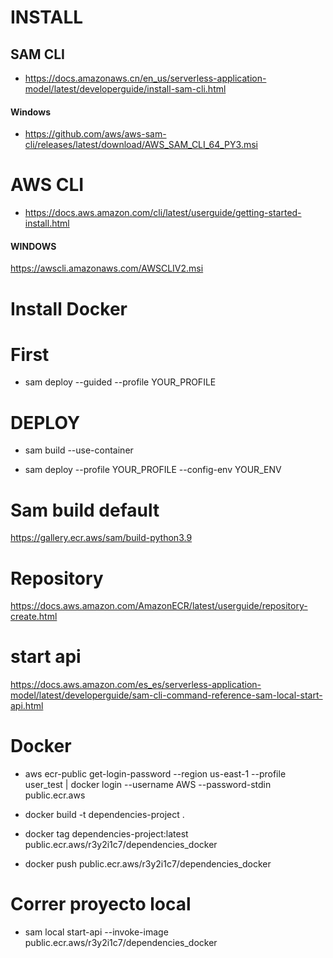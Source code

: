 # INSTALL

## SAM CLI

- https://docs.amazonaws.cn/en_us/serverless-application-model/latest/developerguide/install-sam-cli.html

#### Windows

- https://github.com/aws/aws-sam-cli/releases/latest/download/AWS_SAM_CLI_64_PY3.msi

# AWS CLI
- https://docs.aws.amazon.com/cli/latest/userguide/getting-started-install.html

#### WINDOWS

https://awscli.amazonaws.com/AWSCLIV2.msi

# Install Docker


# First
- sam deploy --guided --profile YOUR_PROFILE

# DEPLOY

- sam build --use-container

- sam deploy --profile YOUR_PROFILE --config-env YOUR_ENV

# Sam build default
https://gallery.ecr.aws/sam/build-python3.9

# Repository 
https://docs.aws.amazon.com/AmazonECR/latest/userguide/repository-create.html

# start api
https://docs.aws.amazon.com/es_es/serverless-application-model/latest/developerguide/sam-cli-command-reference-sam-local-start-api.html

# Docker

- aws ecr-public get-login-password --region us-east-1 --profile user_test | docker login --username AWS --password-stdin public.ecr.aws

- docker build -t dependencies-project .

- docker tag dependencies-project:latest public.ecr.aws/r3y2i1c7/dependencies_docker

- docker push public.ecr.aws/r3y2i1c7/dependencies_docker

# Correr proyecto local
- sam local start-api --invoke-image public.ecr.aws/r3y2i1c7/dependencies_docker
